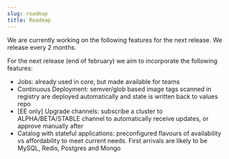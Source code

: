 ```yaml
---
slug: roadmap
title: Roadmap
---
```


We are currently working on the following features for the next release. We release every 2 months.

For the next release (end of february) we aim to incorporate the following features:

- Jobs: already used in core, but made available for teams
- Continuous Deployment: semver/glob based image tags scanned in registry are deployed automatically and state is written back to values repo
- [EE only] Upgrade channels: subscribe a cluster to ALPHA/BETA/STABLE channel to automatically receive updates, or approve manually after
- Catalog with stateful applications: preconfigured flavours of availability vs affordability to meet current needs. First arrivals are likely to be MySQL, Redis, Postgres and Mongo
